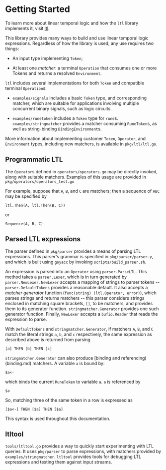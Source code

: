 # Getting Started

To learn more about linear temporal logic and how the `ltl` library implements
it, visit [ltl](ltl.md).

This library provides many ways to build and use linear temporal logic
expressions.  Regardless of how the library is used, any use requires two
things:

* An input type implementing `Token`;

* At least one *matcher*: a terminal `Operation` that consumes one or more
Tokens and returns a resolved `Environment`.

`ltl` includes several implementations for both `Token` and compatible terminal
`Operation`s:

* `examples/signals` includes a basic `Token` type, and corresponding matcher,
  which are suitable for applications involving multiple concurrent binary
  signals, such as logic circuits.

* `examples/runetoken` includes a `Token` type for `rune`s.
  `examples/stringmatcher` provides a matcher consuming `RuneToken`s, as well as
  string-binding `BindingEnvironment`s.

More information about implementing customer `Token`, `Operator`, and
`Environment` types, including new matchers, is available in `pkg/ltl/ltl.go`.

## Programmatic LTL

The `Operator`s defined in `operators/operators.go` may be directly invoked,
along with suitable matchers.  Examples of this usage are provided in
`pkg/operators/operators_test.go`

For example, suppose that `A`, `B`, and `C` are matchers; then a sequence of
`ABC` may be specified by

`ltl.Then(A, ltl.Then(B, C))`

or

`Sequence(A, B, C)`

## Parsed LTL expressions

The parser defined in `pkg/parser` provides a means of parsing LTL expressions.
This parser's grammar is specified in `pkg/parser/parser.y`, and which is built
using `goyacc` by invoking `scripts/build_parser.sh`.

An expression is parsed into an `Operator` using `parser.ParseLTL`.  This
method takes a `parser.Lexer`, which is in turn generated by `parser.NewLexer`.
`NewLexer` accepts a mapping of strings to parser tokens --
`parser.DefaultTokens` provides a reasonable default.  It also accepts a
*matcher generator* function (`func(string) (ltl.Operator, error)`), which
parses strings and returns matchers -- this parser considers strings enclosed in
matching square brackets, `[]`, to be matchers, and provides them to its
generator function.  `stringmatcher.Generator` provides one such generator
function.  Finally, `NewLexer` accepts a `bufio.Reader` that reads the
expression to parse.

With `DefaultTokens` and `stringmatcher.Generator`, if matchers `A`, `B`, and
`C` match the literal strings `a`, `b`, and `c` respectively, the same
expression as described above is returned from parsing

`[a] THEN [b] THEN [c]`

`stringmatcher.Generator` can also produce [binding and referencing)(binding.md)
matchers. A variable `a` is bound by:

`$a<-`

which binds the current `RuneToken` to variable `a`.  `a` is referenced by

`$a`

So, matching three of the same token in a row is expressed as

`[$a<-] THEN [$a] THEN [$a]`

This syntax is used throughout this documentation.

## ltltool

`tools/ltltool.go` provides a way to quickly start experimenting with LTL
queries.  It uses `pkg/parser` to parse expressions, with matchers provided by
`examples/stringmatcher`.  `ltltool` provides tools for debugging LTL
expressions and testing them against input streams.